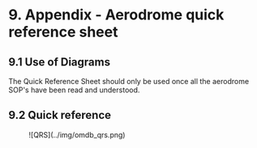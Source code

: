 # 9. Appendix - Aerodrome quick reference sheet
## 9.1 Use of Diagrams
The Quick Reference Sheet should only be used once all the aerodrome SOP's have been read and understood.

## 9.2 Quick reference
<figure markdown>
![QRS](../img/omdb_qrs.png)
</figure>